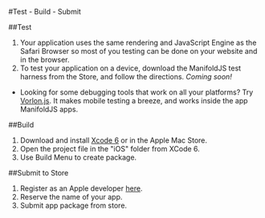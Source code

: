#Test - Build - Submit

##Test

1. Your application uses the same rendering and JavaScript Engine as the Safari Browser so most of you testing can be done on your website and in the browser.
2. To test your application on a device, download the ManifoldJS test harness from the Store, and follow the directions. _Coming soon!_

  - Looking for some debugging tools that work on all your platforms? Try [Vorlon.js](http://www.vorlonjs.io). It makes mobile testing a breeze, and works inside the app ManifoldJS apps.

##Build

1. Download and install [Xcode 6](https://developer.apple.com/xcode/downloads/) or in the Apple Mac Store.
2. Open the project file in the "iOS" folder from XCode 6.
3. Use Build Menu to create package.


##Submit to Store

1. Register as an Apple developer [here](https://developer.apple.com/register/).
2. Reserve the name of your app.
3. Submit app package from store.
